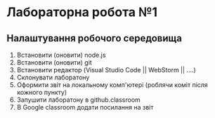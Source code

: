 # Лабораторна робота №1
## Налаштування робочого середовища

1. Встановити (оновити) node.js
2. Встановити (оновити) git
3. Встановити редактор (Visual Studio Code || WebStorm || ....)
4. Склонувати лаборатону
5. Оформити звіт на локальному комп'ютері (роблячи коміт після кожного пункту)
6. Запушити лаборатону в github.classroom
7. В Google classroom додати посилання на звіт
